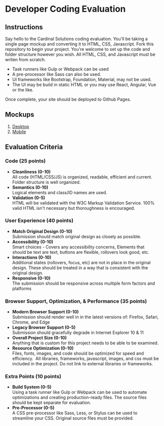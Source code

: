 # Developer Coding Evaluation

## Instructions
Say hello to the Cardinal Solutions coding evaluation. You'll be taking a single page mockup and converting it to HTML, CSS, Javascript. Fork this repository to begin your project. You're welcome to set up the code and folder structure however you wish. All HTML, CSS, and Javascript must be writen from scratch.

- Task runners like Gulp or Webpack can be used
- A pre-processor like Sass can also be used.
- UI frameworks like Bootstrap, Foundation, Material, may not be used.
- The UI may be build in static HTML or you may use React, Angular, Vue or the like.

Once complete, your site should be deployed to Github Pages.

## Mockups

1. [Desktop](https://github.com/cardinal-solutions/developer-coding-evaluation/blob/master/mockups/mockup-desktop.png)
2. [Mobile](https://github.com/cardinal-solutions/developer-coding-evaluation/blob/master/mockups/mockup-mobile.png)


## Evaluation Criteria

### Code (25 points)

- **Cleanliness (0-10)** <br /> All code (HTML/CSS/JS) is organized, readable, efficient and current. Folder structure is well organized.
- **Semantics (0-10)** <br /> Logical elements and class/ID names are used.
- **Validation (0-5)** <br /> HTML will be validated with the W3C Markup Validation Service. 100% valid HTML isn't necessary but thoroughness is encouraged. 

### User Experience (40 points)

- **Match Original Design (0-10)** <br /> Submission should match original design as closely as possible.
- **Accessibility (0-10)** <br /> Smart choices - Covers any accessibility concerns, Elements that should be text are text, buttons are flexible, rollovers look good, etc.
- **Interactions (0-10)** <br /> Additional states (rollovers, focus, etc) are not in place in the original design. These should be treated in a way that is consistent with the original design. 
- **Responsive (0-10)** <br /> The submission should be responsive across multiple form factors and platforms

### Browser Support, Optimization, & Performance (35 points)

- **Modern Browser Support (0-10)** <br /> Submission should render well in in the latest versions of: Firefox, Safari, Chrome, and Edge
- **Legacy Browser Support (0-5)** <br /> Submission should gracefully degrade in Internet Explorer 10 & 11
- **Overall Project Size (0-10)** <br /> Anything that is custom for this project needs to be able to be examined. 
- **Resource Optimization (0-10)** <br /> Files, fonts, images, and code should be optimized for speed and efficiency.  All libraries, frameworks, javascript, images, and css must be included in the project. Do not link to external libraries or frameworks.

### Extra Points (10 points)
- **Build System (0-5)** <br /> Using a task runner like Gulp or Webpack can be used to automate optimizations and creating production-ready files. The source files should be kept separate for evaluation.
- **Pre-Processor (0-5)** <br /> A CSS pre-processor like Sass, Less, or Stylus can be used to streamline your CSS. Original source files must be provided.
